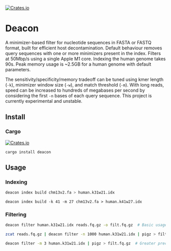 [![Crates.io](https://img.shields.io/crates/v/deacon.svg)](https://crates.io/crates/deacon)

# Deacon

A minimizer-based filter for nucleotide sequences in FASTA or FASTQ format, built for efficient host decontamination. Default behaviour removes query sequences with one or more minimizers present in the index. Filters at 50Mbp/s using a single Apple M1 core. Indexing the human genome takes 90s. Peak memory usage is ~2.5GB for a human genome with default parameters.

The sensitivity/specificity/memory tradeoff can be tuned using kmer length (`-k`), minimizer window size (`-w`), and match threshold (`-m`). With long reads, speed can be increased to hundreds of megabases per second by considering the first `-n` bases of each query sequence. This project is currently experimental and unstable.



## Install

### Cargo
[![Crates.io](https://img.shields.io/crates/v/deacon.svg)](https://crates.io/crates/deacon)


```
cargo install deacon
```



## Usage

### Indexing

```bash
deacon index build chm13v2.fa > human.k31w21.idx
```

```
deacon index build -k 41 -m 27 chm13v2.fa > human.k41w27.idx
```



### Filtering

``` bash
deacon filter human.k31w21.idx reads.fq.gz -o filt.fq.gz  # Basic usage
```

```bash
zcat reads.fq.gz | deacon filter -n 1000 human.k31w21.idx | pigz > filt.fq.gz  # Fast
```

```bash
deacon filter -m 3 human.k31w21.idx | pigz > filt.fq.gz  # Greater precision with -m 3
```
